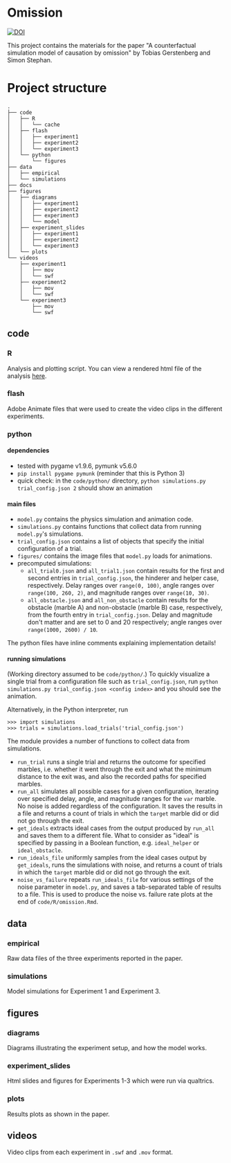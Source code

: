 # Omission 

[![DOI](https://zenodo.org/badge/211161061.svg)](https://zenodo.org/badge/latestdoi/211161061)

This project contains the materials for the paper "A counterfactual simulation model of causation by omission" by Tobias Gerstenberg and Simon Stephan. 

# Project structure 

```
.
├── code
│   ├── R
│   │   └── cache
│   ├── flash
│   │   ├── experiment1
│   │   ├── experiment2
│   │   └── experiment3
│   └── python
│       └── figures
├── data
│   ├── empirical
│   └── simulations
├── docs
├── figures
│   ├── diagrams
│   │   ├── experiment1
│   │   ├── experiment2
│   │   ├── experiment3
│   │   └── model
│   ├── experiment_slides
│   │   ├── experiment1
│   │   ├── experiment2
│   │   └── experiment3
│   └── plots
└── videos
    ├── experiment1
    │   ├── mov
    │   └── swf
    ├── experiment2
    │   ├── mov
    │   └── swf
    └── experiment3
        ├── mov
        └── swf
```

## code 

### R 

Analysis and plotting script. You can view a rendered html file of the analysis [here](https://cicl-stanford.github.io/omission/). 

### flash 

Adobe Animate files that were used to create the video clips in the different experiments. 

### python 

#### dependencies
- tested with pygame v1.9.6, pymunk v5.6.0
- `pip install pygame pymunk` (reminder that this is Python 3)
- quick check: in the `code/python/` directory, `python simulations.py trial_config.json 2`
  should show an animation

#### main files
- `model.py` contains the physics simulation and animation code.
- `simulations.py` contains functions that collect data from running
  `model.py`'s simulations.
- `trial_config.json` contains a list of objects that specify the initial
  configuration of a trial.
- `figures/` contains the image files that `model.py` loads for animations.
- precomputed simulations:
  * `all_trial0.json` and `all_trial1.json` contain results for the first and
    second entries in `trial_config.json`, the hinderer and helper case,
    respectively. Delay ranges over `range(0, 100)`, angle ranges over
    `range(100, 260, 2)`, and magnitude ranges over `range(10, 30)`.
  * `all_obstacle.json` and `all_non_obstacle` contain results for the obstacle
    (marble A) and non-obstacle (marble B) case, respectively, from the fourth
    entry in `trial_config.json`. Delay and magnitude don't matter and are set
    to 0 and 20 respectively; angle ranges over `range(1000, 2600) / 10`.

The python files have inline comments explaining
implementation details!

#### running simulations

(Working directory assumed to be `code/python/`.) To quickly visualize a single
trial from a configuration file such as `trial_config.json`, run `python
simulations.py trial_config.json <config index>` and you should see the
animation.

Alternatively, in the Python interpreter, run
```
>>> import simulations
>>> trials = simulations.load_trials('trial_config.json')
```
The module provides a number of functions to collect data from simulations.
- `run_trial` runs a single trial and returns the outcome for specified marbles,
  i.e. whether it went through the exit and what the minimum distance to the
  exit was, and also the recorded paths for specified marbles.
- `run_all` simulates all possible cases for a given configuration, iterating
  over specified delay, angle, and magnitude ranges for the `var` marble. No
  noise is added regardless of the configuration. It saves the results in a file
  and returns a count of trials in which the `target` marble did or did not go
  through the exit.
- `get_ideals` extracts ideal cases from the output produced by `run_all` and
  saves them to a different file. What to consider as "ideal" is specified by
  passing in a Boolean function, e.g. `ideal_helper` or `ideal_obstacle`.
- `run_ideals_file` uniformly samples from the ideal cases output by
  `get_ideals`, runs the simulations with noise, and returns a count of trials
  in which the `target` marble did or did not go through the exit.
- `noise_vs_failure` repeats `run_ideals_file` for various settings of the noise
  parameter in `model.py`, and saves a tab-separated table of results to a file.
  This is used to produce the noise vs. failure rate plots at the end of
  `code/R/omission.Rmd`.

## data

### empirical 

Raw data files of the three experiments reported in the paper. 

### simulations

Model simulations for Experiment 1 and Experiment 3. 

## figures 

### diagrams

Diagrams illustrating the experiment setup, and how the model works. 

### experiment_slides

Html slides and figures for Experiments 1-3 which were run via qualtrics. 

### plots 

Results plots as shown in the paper. 

## videos 

Video clips from each experiment in `.swf` and `.mov` format. 

